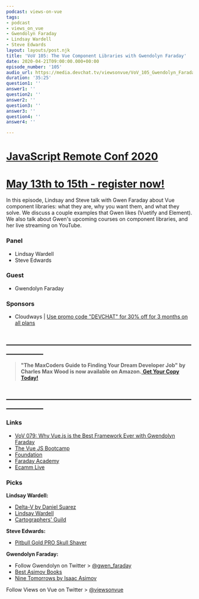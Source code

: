 ```yaml
---
podcast: views-on-vue
tags:
- podcast
- views_on_vue
- Gwendolyn Faraday
- Lindsay Wardell
- Steve Edwards
layout: layouts/post.njk
title: 'VoV 105: The Vue Component Libraries with Gwendolyn Faraday'
date: 2020-04-21T09:00:00.000+00:00
episode_number: '105'
audio_url: https://media.devchat.tv/viewsonvue/VoV_105_Gwendolyn_Faraday.mp3
duration: '35:25'
question1: ''
answer1: ''
question2: ''
answer2: ''
question3: ''
answer3: ''
question4: ''
answer4: ''

---
```

# [JavaScript Remote Conf 2020](https://devchat.tv/conferences/javascript-remote-2020/ "JavaScript Remote Conf 2020")

# [May 13th to 15th - register now!](https://devchat.tv/conferences/javascript-remote-2020/ "JavaScript Remote Conf 2020")

In this episode, Lindsay and Steve talk with Gwen Faraday about Vue component libraries: what they are, why you want them, and what they solve. We discuss a couple examples that Gwen likes (Vuetify and Element). We also talk about Gwen's upcoming courses on component libraries, and her live streaming on YouTube.

### **Panel**

* Lindsay Wardell
* Steve Edwards

### **Guest**

* Gwendolyn Faraday

### **Sponsors**

* Cloudways | [Use promo code "DEVCHAT" for 30% off for 3 months on all plans](https://www.cloudways.com/en/?id=546951&chan=Devchat&data1=Vue-show&data2=Podcast-8)
## **____________________________________________________________**


> **"The MaxCoders Guide to Finding Your Dream Developer Job" by Charles Max Wood is now available on Amazon.**[ **Get Your Copy Today!**](https://www.amazon.com/gp/product/B081MBL5C9/ref=as_li_ss_tl?ie=UTF8&linkCode=sl1&tag=devchattv-20&linkId=9d61363241636e2546ef46abba198746&language=en_US)

## **____________________________________________________________**

### **Links**

* [VoV 079: Why Vue\.js is the Best Framework Ever with Gwendolyn Faraday](https://devchat.tv/views-on-vue/vov-079-why-vue-js-is-the-best-framework-ever-with-gwendolyn-faraday/)
* [The Vue JS Bootcamp](https://scrimba.com/g/gvue)
* [Foundation](https://get.foundation/)
* [Faraday Academy](https://www.youtube.com/channel/UCxA99Yr6P_tZF9_BgtMGAWA)
* [Ecamm Live](https://www.ecamm.com/mac/ecammlive/)


### **Picks**

**Lindsay Wardell:**

* [Delta\-V by Daniel Suarez](https://www.goodreads.com/book/show/40859000-delta-v)
* [Lindsay Wardell](https://www.lindsaykwardell.com/)
* [Cartographers' Guild](https://www.cartographersguild.com/content.php?s=1d4afba3b843a76d56f236e2117d0a9a)

**Steve Edwards:**

* [Pitbull Gold PRO Skull Shaver](https://skullshaver.com/products/pitbull-gold-pro-head-and-face-shaver-with-bonus-blade)

**Gwendolyn Faraday:**

* Follow Gwendolyn on Twitter > [@gwen_faraday](https://twitter.com/gwen_faraday?lang=en)
* [Best Asimov Books](https://www.goodreads.com/list/show/5526.Best_Asimov_Books)
* [Nine Tomorrows by Isaac Asimov](https://www.goodreads.com/book/show/724666.Nine_Tomorrows)


Follow Views on Vue on Twitter > [@viewsonvue](https://twitter.com/viewsonvue)